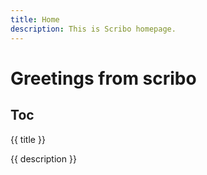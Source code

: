 ```yaml
---
title: Home
description: This is Scribo homepage.
---
```


# Greetings from scribo

## Toc

{{ title }}

{{ description }}